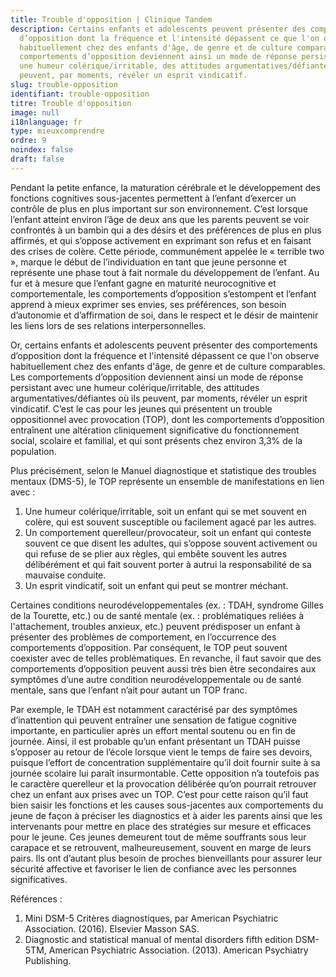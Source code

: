 ```yaml
---
title: Trouble d'opposition | Clinique Tandem
description: Certains enfants et adolescents peuvent présenter des comportements
  d’opposition dont la fréquence et l'intensité dépassent ce que l'on observe
  habituellement chez des enfants d'âge, de genre et de culture comparables. Les
  comportements d’opposition deviennent ainsi un mode de réponse persistant avec
  une humeur colérique/irritable, des attitudes argumentatives/défiantes où ils
  peuvent, par moments, révéler un esprit vindicatif.
slug: trouble-opposition
identifiant: trouble-opposition
titre: Trouble d'opposition
image: null
i18nlanguage: fr
type: mieuxcomprendre
ordre: 9
noindex: false
draft: false
---
```

Pendant la petite enfance, la maturation cérébrale et le développement des fonctions cognitives sous-jacentes permettent à l’enfant d’exercer un contrôle de plus en plus important sur son environnement. C’est lorsque l’enfant atteint environ l’âge de deux ans que les parents peuvent se voir confrontés à un bambin qui a des désirs et des préférences de plus en plus affirmés, et qui s’oppose activement en exprimant son refus et en faisant des crises de colère. Cette période, communément appelée le « terrible two », marque le début de l’individuation en tant que jeune personne et représente une phase tout à fait normale du développement de l’enfant. Au fur et à mesure que l’enfant gagne en maturité neurocognitive et comportementale, les comportements d’opposition s’estompent et l’enfant apprend à mieux exprimer ses envies, ses préférences, son besoin d’autonomie et d’affirmation de soi, dans le respect et le désir de maintenir les liens lors de ses relations interpersonnelles. 

Or, certains enfants et adolescents peuvent présenter des comportements d’opposition dont la fréquence et l'intensité dépassent ce que l'on observe habituellement chez des enfants d'âge, de genre et de culture comparables. Les comportements d’opposition deviennent ainsi un mode de réponse persistant avec une humeur colérique/irritable, des attitudes argumentatives/défiantes où ils peuvent, par moments, révéler un esprit vindicatif. C’est le cas pour les jeunes qui présentent un trouble oppositionnel avec provocation (TOP), dont les comportements d’opposition entraînent une altération cliniquement significative du fonctionnement social, scolaire et familial, et qui sont présents chez environ 3,3% de la population. 

Plus précisément, selon le Manuel diagnostique et statistique des troubles mentaux (DMS-5), le TOP représente un ensemble de manifestations en lien avec : 

1. Une humeur colérique/irritable, soit un enfant qui se met souvent en colère, qui est souvent susceptible ou facilement agacé par les autres.
2. Un comportement querelleur/provocateur, soit un enfant qui conteste souvent ce que disent les adultes, qui s’oppose souvent activement ou qui refuse de se plier aux règles, qui embête souvent les autres délibérément et qui fait souvent porter à autrui la responsabilité de sa mauvaise conduite.
3. Un esprit vindicatif, soit un enfant qui peut se montrer méchant.

Certaines conditions neurodéveloppementales (ex. : TDAH, syndrome Gilles de la Tourette, etc.) ou de santé mentale (ex. : problématiques reliées à l'attachement, troubles anxieux, etc.) peuvent prédisposer un enfant à présenter des problèmes de comportement, en l’occurrence des comportements d’opposition. Par conséquent, le TOP peut souvent coexister avec de telles problématiques. En revanche, il faut savoir que des comportements d’opposition peuvent aussi très bien être secondaires aux symptômes d’une autre condition neurodéveloppementale ou de santé mentale, sans que l’enfant n’ait pour autant un TOP franc.

Par exemple, le TDAH est notamment caractérisé par des symptômes d’inattention qui peuvent entraîner une sensation de fatigue cognitive importante, en particulier après un effort mental soutenu ou en fin de journée. Ainsi, il est probable qu’un enfant présentant un TDAH puisse s’opposer au retour de l’école lorsque vient le temps de faire ses devoirs, puisque l’effort de concentration supplémentaire qu’il doit fournir suite à sa journée scolaire lui paraît insurmontable. Cette opposition n’a toutefois pas le caractère querelleur et la provocation délibérée qu’on pourrait retrouver chez un enfant aux prises avec un TOP. C’est pour cette raison qu’il faut bien saisir les fonctions et les causes sous-jacentes aux comportements du jeune de façon à préciser les diagnostics et à aider les parents ainsi que les intervenants pour mettre en place des stratégies sur mesure et efficaces pour le jeune. Ces jeunes demeurent tout de même souffrants sous leur carapace et se retrouvent, malheureusement, souvent en marge de leurs pairs. Ils ont d’autant plus besoin de proches bienveillants pour assurer leur sécurité affective et favoriser le lien de confiance avec les personnes significatives. 

Références :

1. Mini DSM-5 Critères diagnostiques, par American Psychiatric Association. (2016). Elsevier Masson SAS.
2. Diagnostic and statistical manual of mental disorders fifth edition DSM-5TM, American Psychiatric Association. (2013). American Psychiatry Publishing.